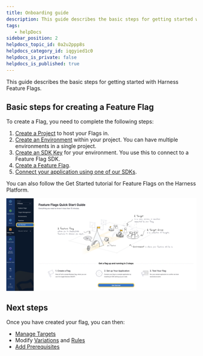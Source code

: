 ```yaml
---
title: Onboarding guide
description: This guide describes the basic steps for getting started with Harness Feature Flags. Visual summary. For an overview of Harness Feature Flags, watch the following video --  Watch Feature Flag overview v…
tags: 
   - helpDocs
sidebar_position: 2
helpdocs_topic_id: 0a2u2ppp8s
helpdocs_category_id: iqgyied1c0
helpdocs_is_private: false
helpdocs_is_published: true
---
```


This guide describes the basic steps for getting started with Harness Feature Flags.

## Basic steps for creating a Feature Flag

To create a Flag, you need to complete the following steps:

1. [Create a Project](/docs/feature-flags/ff-creating-flag/create-a-project) to host your Flags in.
2. [Create an Environment](/docs/feature-flags/ff-creating-flag/create-a-project#create-an-environment) within your project. You can have multiple environments in a single project.
3. [Create an SDK Key](/docs/feature-flags/ff-creating-flag/create-a-project#create-an-sdk-key) for your environment. You use this to connect to a Feature Flag SDK.
4. [Create a Feature Flag](/docs/feature-flags/ff-creating-flag/create-a-feature-flag).
5. [Connect your application using one of our SDKs](/docs/feature-flags/ff-sdks/sdk-overview/client-side-and-server-side-sdks).

You can also follow the Get Started tutorial for Feature Flags on the Harness Platform.

![A screenshot of the Harness Platform that highlights the Get Started button on the left navigation.](./static/2-getting-started-with-feature-flags-01.png)

## Next steps

Once you have created your flag, you can then:

* [Manage Targets](/docs/feature-flags/ff-target-management/targeting-users-with-flags)
* Modify [Variations](/docs/feature-flags/ff-creating-flag/manage-variations) and [Rules](/docs/feature-flags/ff-target-management/targeting-users-with-flags)
* [Add Prerequisites](/docs/feature-flags/add-prerequisites-to-feature-flag)

